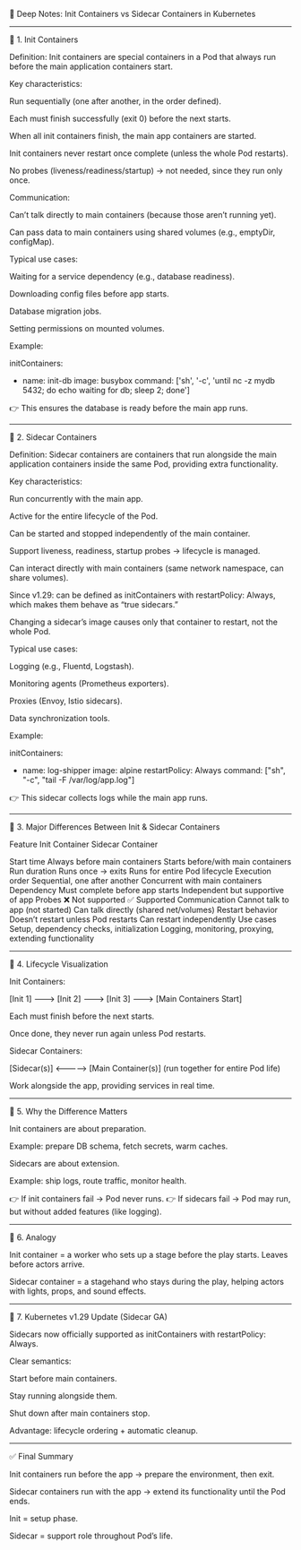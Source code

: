 📝 Deep Notes: Init Containers vs Sidecar Containers in Kubernetes


---

🔹 1. Init Containers

Definition:
Init containers are special containers in a Pod that always run before the main application containers start.

Key characteristics:

Run sequentially (one after another, in the order defined).

Each must finish successfully (exit 0) before the next starts.

When all init containers finish, the main app containers are started.

Init containers never restart once complete (unless the whole Pod restarts).

No probes (liveness/readiness/startup) → not needed, since they run only once.

Communication:

Can’t talk directly to main containers (because those aren’t running yet).

Can pass data to main containers using shared volumes (e.g., emptyDir, configMap).



Typical use cases:

Waiting for a service dependency (e.g., database readiness).

Downloading config files before app starts.

Database migration jobs.

Setting permissions on mounted volumes.


Example:

initContainers:
- name: init-db
  image: busybox
  command: ['sh', '-c', 'until nc -z mydb 5432; do echo waiting for db; sleep 2; done']

👉 This ensures the database is ready before the main app runs.


---

🔹 2. Sidecar Containers

Definition:
Sidecar containers are containers that run alongside the main application containers inside the same Pod, providing extra functionality.

Key characteristics:

Run concurrently with the main app.

Active for the entire lifecycle of the Pod.

Can be started and stopped independently of the main container.

Support liveness, readiness, startup probes → lifecycle is managed.

Can interact directly with main containers (same network namespace, can share volumes).

Since v1.29: can be defined as initContainers with restartPolicy: Always, which makes them behave as “true sidecars.”

Changing a sidecar’s image causes only that container to restart, not the whole Pod.


Typical use cases:

Logging (e.g., Fluentd, Logstash).

Monitoring agents (Prometheus exporters).

Proxies (Envoy, Istio sidecars).

Data synchronization tools.


Example:

initContainers:
- name: log-shipper
  image: alpine
  restartPolicy: Always
  command: ["sh", "-c", "tail -F /var/log/app.log"]

👉 This sidecar collects logs while the main app runs.


---

🔹 3. Major Differences Between Init & Sidecar Containers

Feature	Init Container	Sidecar Container

Start time	Always before main containers	Starts before/with main containers
Run duration	Runs once → exits	Runs for entire Pod lifecycle
Execution order	Sequential, one after another	Concurrent with main containers
Dependency	Must complete before app starts	Independent but supportive of app
Probes	❌ Not supported	✅ Supported
Communication	Cannot talk to app (not started)	Can talk directly (shared net/volumes)
Restart behavior	Doesn’t restart unless Pod restarts	Can restart independently
Use cases	Setup, dependency checks, initialization	Logging, monitoring, proxying, extending functionality



---

🔹 4. Lifecycle Visualization

Init Containers:

[Init 1] ---> [Init 2] ---> [Init 3] ---> [Main Containers Start]

Each must finish before the next starts.

Once done, they never run again unless Pod restarts.


Sidecar Containers:

[Sidecar(s)] <-----> [Main Container(s)]
(run together for entire Pod life)

Work alongside the app, providing services in real time.



---

🔹 5. Why the Difference Matters

Init containers are about preparation.

Example: prepare DB schema, fetch secrets, warm caches.


Sidecars are about extension.

Example: ship logs, route traffic, monitor health.



👉 If init containers fail → Pod never runs.
👉 If sidecars fail → Pod may run, but without added features (like logging).


---

🔹 6. Analogy

Init container = a worker who sets up a stage before the play starts. Leaves before actors arrive.

Sidecar container = a stagehand who stays during the play, helping actors with lights, props, and sound effects.



---

🔹 7. Kubernetes v1.29 Update (Sidecar GA)

Sidecars now officially supported as initContainers with restartPolicy: Always.

Clear semantics:

Start before main containers.

Stay running alongside them.

Shut down after main containers stop.


Advantage: lifecycle ordering + automatic cleanup.



---

✅ Final Summary

Init containers run before the app → prepare the environment, then exit.

Sidecar containers run with the app → extend its functionality until the Pod ends.

Init = setup phase.

Sidecar = support role throughout Pod’s life.



